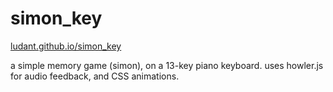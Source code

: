 # simon_key

[ludant.github.io/simon_key](https://ludant.github.io/simon_key/)

a simple memory game (simon), on a 13-key piano keyboard.  uses howler.js for audio feedback, and CSS animations.
